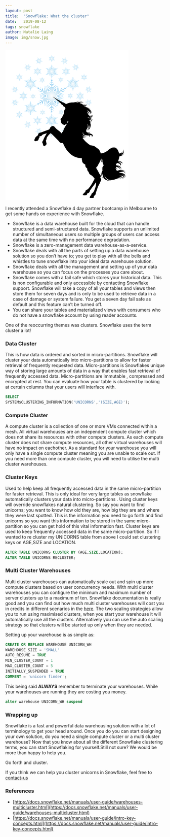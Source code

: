 ```yaml
---
layout: post
title:  "Snowflake: What the cluster"
date:   2019-08-12
tags: snowflake
author: Natalie Laing
image: img/snow.jpg
---
```

![Snowflake Unicorn](/img/blog/what-the-cluster/Uni-Snowflake.png)

I recently attended a Snowflake 4 day partner bootcamp in Melbourne to get some hands on experience with Snowflake.

* Snowflake is a data warehouse built for the cloud that can handle structured and semi-structured data. Snowflake supports an unlimited number of simultaneous users so multiple groups of users can access data at the same time with no performance degradation.
* Snowflake is a zero-management data warehouse-as-a-service.
* Snowflake deals with all the parts of setting up a data warehouse solution so you don’t have to; you get to play with all the bells and whistles to tune snowflake into your ideal data warehouse solution.
* Snowflake deals with all the management and setting up of your data warehouse so you can focus on the processes you care about.
* Snowflake comes with a fail safe which stores your historical data. This is non configurable and only accessible by contacting Snowflake support. Snowflake will take a copy of all your tables and views then store them for seven days and is only to be used to retrieve data in a case of damage or system failure. You get a seven day fail safe as default and this feature can’t be turned off.
* You can share your tables and materialized views with consumers who do not have a snowflake account by using reader accounts.


One of the reoccurring themes was clusters. Snowflake uses the term cluster a lot!

### Data Cluster

This is how data is ordered and sorted in micro-partitions. Snowflake will cluster your data automatically into micro-partitions to allow for faster retrieval of frequently requested data. Micro-partitions is Snowflakes unique way of storing large amounts of data in a way that enables fast retrieval of frequently accessed data. Micro-partitions are immutable , compressed and encrypted at rest.
You can evaluate how your table is clustered by looking at certain columns that your users will interface with.

```sql
SELECT
SYSTEM$CLUSTERING_INFORMATION('UNICORNS','(SIZE,AGE)');
```

### Compute Cluster

A compute cluster is a collection of one or more VMs connected within a mesh. All virtual warehouses are an independent compute cluster which does not share its resources with other compute clusters. As each compute cluster does not share compute resources, all other virtual warehouses will have no impact on eachother. As a standard for your warehouse you will only have a single compute cluster meaning you are unable to scale out. If you need more than one compute cluster, you will need to utilise the multi cluster warehouses.

### Cluster Keys

Used to help keep all frequently accessed data in the same micro-partition for faster retrieval. This is only ideal for very large tables as snowflake automatically clusters your data into micro-partitions . Using cluster keys will override snowflakes natural clustering.
So say you want to find unicorns; you want to know how old they are, how big they are and where they were last spotted. This is the information you need to go forth and find unicorns so you want this information to be stored in the same micro-partition so you can get hold of this vital information fast.
Cluster keys are used to keep frequently accessed data in the same micro-partition. So if I wanted to re cluster my UNICORNS table from above I could set clustering keys on AGE,SIZE and LOCATION.

```sql
ALTER TABLE UNICORNS CLUSTER BY (AGE,SIZE,LOCATION);
ALTER TABLE UNICORNS RECLUSTER;
```

### Multi Cluster Warehouses

Multi cluster warehouses can automatically scale out and spin up more compute clusters based on user concurrency needs. With multi cluster warehouses you can configure the minimum and maximum number of server clusters up to a maximum of ten. Snowflake documentation is really good and you can find out how much multi cluster warehouses will cost you in credits in different scenarios in the [here](https://docs.snowflake.net/manuals/user-guide/warehouses-multicluster.html). The two scaling strategies allow you to run using maximised clusters, when you start your warehouse it will automatically use all the clusters. Alternatively you can use the auto scaling strategy so that clusters will be started up only when they are needed.

Setting up your warehouse is as simple as: 
```sql
CREATE OR REPLACE WAREHOUSE UNICORN_WH
WAREHOUSE_SIZE = 'SMALL'
AUTO_RESUME = TRUE
MIN_CLUSTER_COUNT = 1
MAX_CLUSTER_COUNT = 5
INITIALLY_SUSPENDED = TRUE
COMMENT = 'unicorn finder';
```
 This being said **ALWAYS** remember to terminate your warehouses. While your warehouses are running they are costing you money.
 ``` sql
 alter warehouse UNICORN_WH suspend
 ```

### Wrapping up

Snowflake is a fast and powerful data warehousing solution with a lot of terminology to get your head around. Once you do you can start designing your own solution, do you need a single compute cluster or a multi cluster warehouse? Now that you know about all the different Snowflake clustering terms, you can start Snowflaking for yourself.Still not sure? We would be more than happy to help you.

Go forth and cluster.

If you think we can help you cluster unicorns in Snowflake, feel free to [contact-us](https://www.mechanicalrock.io/lets-get-started)

### References

* [https://docs.snowflake.net/manuals/user-guide/warehouses-multicluster.html](https://docs.snowflake.net/manuals/user-guide/warehouses-multicluster.html)
* [https://docs.snowflake.net/manuals/user-guide/intro-key-concepts.html](https://docs.snowflake.net/manuals/user-guide/intro-key-concepts.html)
